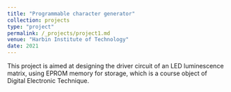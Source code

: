 ```yaml
---
title: "Programmable character generator"
collection: projects
type: "project"
permalink: /_projects/project1.md
venue: "Harbin Institute of Technology"
date: 2021
---
```


This project is aimed at designing the driver circuit of an LED luminescence matrix, using EPROM memory for storage, which is a course object of Digital Electronic Technique.
